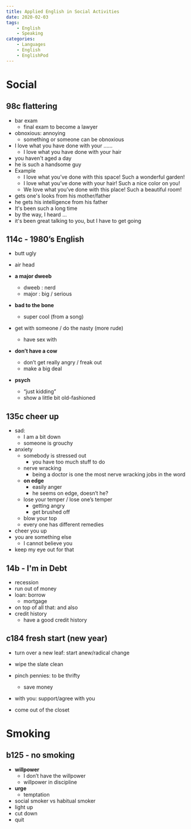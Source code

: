 ```yaml
---
title: Applied English in Social Activities
date: 2020-02-03
tags: 
	- English
	- Speaking
categories: 
	- Languages
	- English
	- EnglishPod
---
```


# Social

## 98c flattering

+ bar exam
  + final exam to become a lawyer
+ obnoxious: annoying
  + something or someone can be obnoxious
+ I love what you have done with your ......
  + I love what you have done with your hair
+ you haven't aged a day
+ he is such a handsome guy
+ Example
  + I love what you’ve done with this space! Such a wonderful garden!
  + I love what you’ve done with your hair! Such a nice color on you!
  + We love what you’ve done with this place! Such a beautiful room!
+ gets one's looks from his mother/father
+ he gets his intelligence from his father
+ It's been such a long time
+ by the way, I heard ...
+ it's been great talking to you, but I have to get going

## 114c - 1980’s English

+ butt ugly
+ air head

+ __a major dweeb__
  + dweeb : nerd
  + major : big / serious
+ __bad to the bone__
  + super cool (from a song)
+ get with someone / do the nasty (more rude)
  + have sex with
+ __don’t have a cow__
  + don’t get really angry / freak out
  + make a big deal

+ __psych__
  + “just kidding”
  + show a little bit old-fashioned



## 135c cheer up

+ sad:
  + I am a bit down
  + someone is grouchy
+ anxiety
  + somebody is stressed out
    + you have too much stuff to do
  + nerve wracking
    + being a doctor is one the most nerve wracking jobs in the word
  + __on edge__
    + easily anger
    + he seems on edge, doesn’t he?
  + lose your temper / lose one’s temper
    + getting angry 
    + get brushed off
  + blow your top
  + every one has different remedies  
+ cheer you up
+ you are something else
  + I cannot believe you
+ keep my eye out for that

## 14b - I'm in Debt

+ recession
+ run out of money
+ loan: borrow
  + mortgage
+ on top of all that: and also
+ credit history
  + have a good credit history

## c184 fresh start (new year)

+ turn over a new leaf: start anew/radical change
+ wipe the slate clean

+ pinch pennies: to be thrifty
  + save money
+ with you: support/agree with you
+ come out of the closet

# Smoking

## b125 - no smoking

+ __willpower__
  + I don’t have the willpower
  + willpower in discipline 
+ __urge__
  + temptation
+ social smoker vs habitual smoker
+ light up
+ cut down
+ quit

